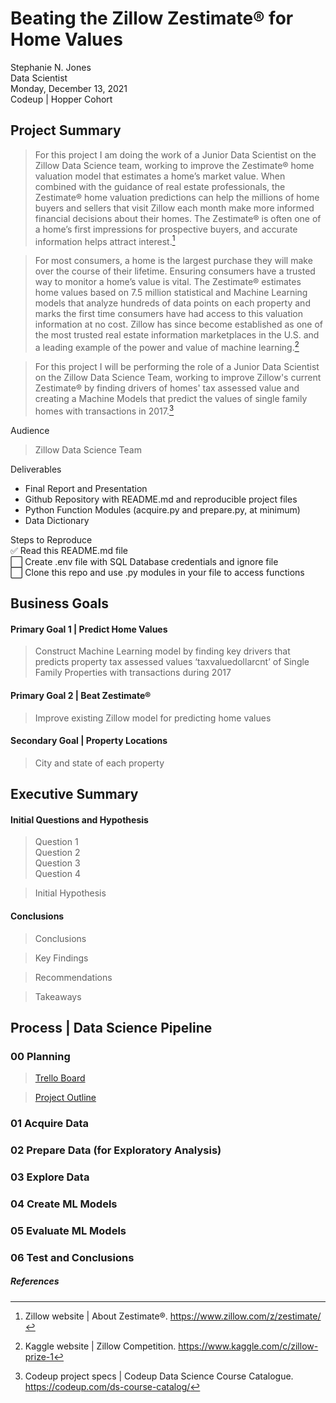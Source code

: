 # Beating the Zillow Zestimate® for Home Values
Stephanie N. Jones<br>
Data Scientist<br>
Monday, December 13, 2021<br>
Codeup | Hopper Cohort<br> 

## Project Summary
>For this project I am doing the work of a Junior Data Scientist on the Zillow Data Science team, working to improve the Zestimate® home valuation model that estimates a home’s market value. When combined with the guidance of real estate professionals, the Zestimate® home valuation predictions can help the millions of home buyers and sellers that visit Zillow each month make more informed financial decisions about their homes. The Zestimate® is often one of a home’s first impressions for prospective buyers, and accurate information helps attract interest.[^1]

>For most consumers, a home is the largest purchase they will make over the course of their lifetime. Ensuring consumers have a trusted way to monitor a home’s value is vital. The Zestimate® estimates home values based on 7.5 million statistical and Machine Learning models that analyze hundreds of data points on each property and marks the first time consumers have had access to this valuation information at no cost. Zillow has since become established as one of the most trusted real estate information marketplaces in the U.S. and a leading example of the power and value of machine learning.[^2]

>For this project I will be performing the role of a Junior Data Scientist on the Zillow Data Science Team, working to improve Zillow's current Zestimate® by finding drivers of homes' tax assessed value and creating a Machine Models that predict the values of single family homes with transactions in 2017.[^3]

Audience
>Zillow Data Science Team

Deliverables<br>
- Final Report and Presentation<br>
- Github Repository with README.md and reproducible project files<br>
- Python Function Modules (acquire.py and prepare.py, at minimum)<br>
- Data Dictionary<br>

Steps to Reproduce<br>
:white_check_mark: Read this README.md file<br>
:white_large_square: Create .env file with SQL Database credentials and ignore file<br>
:white_large_square: Clone this repo and use .py modules in your file to access functions<br>

## Business Goals
#### Primary Goal 1 | Predict Home Values
>Construct Machine Learning model by finding key drivers that predicts property tax assessed values ‘taxvaluedollarcnt’ of Single Family Properties with transactions during 2017 
#### Primary Goal 2 | Beat Zestimate®
>Improve existing Zillow model for predicting home values 
#### Secondary Goal | Property Locations
>City and state of each property

## Executive Summary
#### Initial Questions and Hypothesis
> Question 1<br>
Question 2<br>
Question 3<br>
Question 4

>Initial Hypothesis

#### Conclusions
>Conclusions

>Key Findings

>Recommendations

>Takeaways

## Process | Data Science Pipeline
### 00 Planning
>[Trello Board](https://trello.com/b/a7550YvK/zillowregressionproject)

>[Project Outline](https://docs.google.com/document/d/1NHzrmd0hoA4AoQd8Ct4I3GhuBJHtTpCqZyr8Aw_e6wI/edit?usp=sharing)

### 01 Acquire Data

### 02 Prepare Data (for Exploratory Analysis)

### 03 Explore Data

### 04 Create ML Models

### 05 Evaluate ML Models

### 06 Test and Conclusions

##### References
[^1]: Zillow website | About Zestimate®. https://www.zillow.com/z/zestimate/ 
[^2]: Kaggle website | Zillow Competition. https://www.kaggle.com/c/zillow-prize-1 
[^3]: Codeup project specs | Codeup Data Science Course Catalogue. https://codeup.com/ds-course-catalog/
